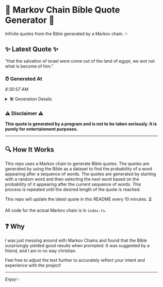 # 📖 Markov Chain Bible Quote Generator 📖

Infinite quotes from the Bible generated by a Markov chain. ✨

## ✨ Latest Quote ✨
"that the salvation of israel were come out of the land of egypt, we wot not what is become of him."

### ⏰ Generated At
*8:30:57 AM*

<details>
    <summary>🛠️ Generation Details</summary>
    <p>
        <strong>🌱 Seed:</strong> that<br>
        <strong>🔄 Iterations:</strong> 20<br>
        <strong>📜 Context History:</strong><br>[ that ]: the<br>[ that, the ]: salvation<br>[ that, the, salvation ]: of<br>[ that, the, salvation, of ]: israel<br>[ that, the, salvation, of, israel ]: were<br>[ that, the, salvation, of, israel, were ]: come<br>[ the, salvation, of, israel, were, come ]: out<br>[ salvation, of, israel, were, come, out ]: of<br>[ of, israel, were, come, out, of ]: the<br>[ israel, were, come, out, of, the ]: land<br>[ were, come, out, of, the, land ]: of<br>[ come, out, of, the, land, of ]: egypt,<br>[ out, of, the, land, of, egypt, ]: we<br>[ of, the, land, of, egypt,, we ]: wot<br>[ the, land, of, egypt,, we, wot ]: not<br>[ land, of, egypt,, we, wot, not ]: what<br>[ of, egypt,, we, wot, not, what ]: is<br>[ egypt,, we, wot, not, what, is ]: become<br>[ we, wot, not, what, is, become ]: of<br>[ wot, not, what, is, become, of ]: him.<br>
    </p>
</details>

### ⚠️ Disclaimer ⚠️
**This quote is generated by a program and is not to be taken seriously. It is purely for entertainment purposes.**

---

## 🔍 How It Works

This repo uses a Markov chain to generate Bible quotes. The quotes are generated by using the Bible as a dataset to find the probability of a word appearing after a sequence of words. The quotes are generated by starting with a random word and then selecting the next word based on the probability of it appearing after the current sequence of words. This process is repeated until the desired length of the quote is reached.

This repo will update the latest quote in this README every 10 minutes. ⏳

All code for the actual Markov chain is in `index.ts`.

## ❓ Why

I was just messing around with Markov Chains and found that the Bible surprisingly yielded good results when prompted. 
It was suggested by a friend, and I am in no way christian.

Feel free to adjust the text further to accurately reflect your intent and experience with the project!

---

*Enjoy*✨
